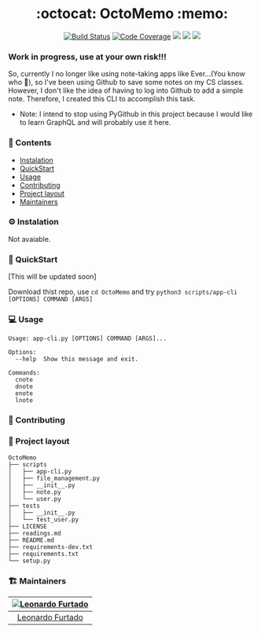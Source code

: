 <h1 align="center">:octocat: OctoMemo :memo:</h1>

<p align="center" style="margin-bottom: 5px; margin-top: 5px;">
  <a href="https://travis-ci.org/LeonardoFurtado/OctoMemo">
        <img src="https://img.shields.io/travis/LeonardoFurtado/OctoMemo/master?logo=travis&style=for-the-badge" alt="Build Status"></a>
  <a href="https://coveralls.io/github/LeonardoFurtado/OctoMemo">
        <img src="https://img.shields.io/coveralls/github/LeonardoFurtado/OctoMemo/master?logo=coveralls&style=for-the-badge" alt="Code Coverage"></a>
  <a href="https://github.com/LeonardoFurtado/OctoMemo/blob/master/LICENSE"><img src="https://img.shields.io/github/license/LeonardoFurtado/OctoMemo?logo=git&logoColor=orange&style=for-the-badge"/></a>
   <a href="https://github.com/LeonardoFurtado/OctoMemo/stargazers"><img src="https://img.shields.io/github/stars/LeonardoFurtado/OctoMemo.svg?color=informational&style=for-the-badge&logo=github&label=Stars&logoColor=informational"/></a>
  <a href="https://github.com/psf/black"><img src="https://img.shields.io/badge/code%20style-black-black?style=for-the-badge"/></a>


</p>

### Work in progress, use at your own risk!!!

So, currently I no longer like using note-taking apps like Ever...(You know who :elephant:), so I've been using Github to save some notes on my CS classes. However, I don't like the idea of having to log into Github to add a simple note. Therefore, I created this CLI to accomplish this task.

* Note: I intend to stop using PyGithub in this project because I would like to learn GraphQL and will probably use it here.


### :book: Contents
- [Instalation](https://github.com/LeonardoFurtado/OctoMemo/blob/master/README.md#gear-instalation)
- [QuickStart](https://github.com/LeonardoFurtado/OctoMemo/blob/master/README.md#rocket-quickstart)
- [Usage](https://github.com/LeonardoFurtado/OctoMemo/blob/master/README.md#computer-usage)
- [Contributing](https://github.com/LeonardoFurtado/OctoMemo/blob/master/README.md#handshake-contributing)
- [Project layout](https://github.com/LeonardoFurtado/OctoMemo/blob/master/README.md#tanabata_tree-project-layout)
- [Maintainers](https://github.com/LeonardoFurtado/OctoMemo/blob/master/README.md#building_construction-maintainers)

### :gear: Instalation

Not avaiable.

### :rocket: QuickStart

[This will be updated soon]

Download thist repo, use `cd OctoMemo` and try `python3 scripts/app-cli [OPTIONS] COMMAND [ARGS]`

### :computer: Usage

```
Usage: app-cli.py [OPTIONS] COMMAND [ARGS]...

Options:
  --help  Show this message and exit.

Commands:
  cnote
  dnote
  enote
  lnote
```
### :handshake: Contributing

### :tanabata_tree: Project layout
```
OctoMemo
├── scripts
│   ├── app-cli.py
│   ├── file_management.py
│   ├── __init__.py
│   ├── note.py
│   └── user.py
├── tests
│   ├── __init__.py
│   └── test_user.py
├── LICENSE
├── readings.md
├── README.md
├── requirements-dev.txt
├── requirements.txt
└── setup.py
```

### :building_construction: Maintainers

| [![Leonardo Furtado](https://github.com/LeonardoFurtado.png?size=100)](http://leonardofurtado.me) |
| :-----------------------------------------------------------------------------------------------: |
|          [Leonardo Furtado](https://github.com/LeonardoFurtado)                                           |
